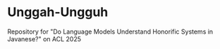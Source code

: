 # Unggah-Ungguh
Repository for "Do Language Models Understand Honorific Systems in Javanese?" on ACL 2025
